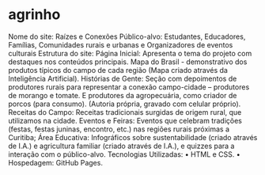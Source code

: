 # agrinho
Nome do site: Raízes e Conexões
Público-alvo: Estudantes, Educadores, Famílias, Comunidades rurais e urbanas e Organizadores de eventos culturais
Estrutura do site:
Página Inicial: Apresenta o tema do projeto com destaques nos conteúdos principais.
Mapa do Brasil - demonstrativo dos produtos típicos do campo de cada região (Mapa criado através da Inteligência Artificial). 
Histórias de Gente: Seção com depoimentos de produtores rurais para representar a conexão campo-cidade – produtores de morango e tomate. E produtores da agropecuária, como criador de porcos (para consumo). (Autoria própria, gravado com celular próprio).
Receitas do Campo: Receitas tradicionais surgidas de origem rural, que utilizamos na cidade.
Eventos e Feiras: Eventos que celebram tradições (festas, festas juninas, encontro, etc.) nas regiões rurais próximas a Curitiba; 
Área Educativa: Infográficos sobre sustentabilidade (criado através de I.A.) e agricultura familiar (criado através de I.A.), e quizzes para a interação com o público-alvo. 
Tecnologias Utilizadas:
•	HTML e CSS.
•	Hospedagem: GitHub Pages.
